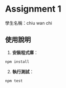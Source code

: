 # Assignment 1

學生名稱：chiu wan chi

## 使用說明

1. **安裝程式庫**：

```bash
npm install
```

2. **執行測試**：

```bash
npm test
```

